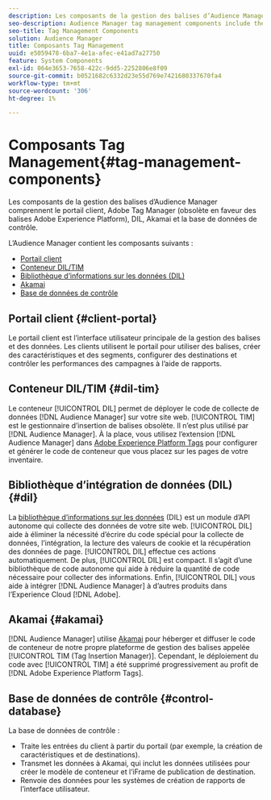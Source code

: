 ```yaml
---
description: Les composants de la gestion des balises d’Audience Manager comprennent le portail client, Adobe Tag Manager (obsolète en faveur d’Adobe Experience Platform Launch), DIL, Akamai et la base de données de contrôle.
seo-description: Audience Manager tag management components include the client portal, Adobe Tag Manager (deprecated in favor of Adobe Experience Platform Launch), DIL, Akamai, and the control database.
seo-title: Tag Management Components
solution: Audience Manager
title: Composants Tag Management
uuid: e5059478-6ba7-4e1a-afec-e41ad7a27750
feature: System Components
exl-id: 064e3653-7658-422c-9dd5-2252806e8f09
source-git-commit: b0521682c6332d23e55d769e7421680337670fa4
workflow-type: tm+mt
source-wordcount: '306'
ht-degree: 1%

---
```


# Composants Tag Management{#tag-management-components}

Les composants de la gestion des balises d’Audience Manager comprennent le portail client, Adobe Tag Manager (obsolète en faveur des balises Adobe Experience Platform), DIL, Akamai et la base de données de contrôle.

<!-- 

c_comptag.xml

 -->

L’Audience Manager contient les composants suivants :

* [Portail client](../../reference/system-components/components-tag-management.md#client-portal)
* [Conteneur DIL/TIM](../../reference/system-components/components-tag-management.md#dil-tim)
* [Bibliothèque d’informations sur les données (DIL)](../../reference/system-components/components-tag-management.md#dil)
* [Akamai](../../reference/system-components/components-tag-management.md#akamai)
* [Base de données de contrôle](../../reference/system-components/components-tag-management.md#control-database)

## Portail client {#client-portal}

Le portail client est l’interface utilisateur principale de la gestion des balises et des données. Les clients utilisent le portail pour utiliser des balises, créer des caractéristiques et des segments, configurer des destinations et contrôler les performances des campagnes à l’aide de rapports.

## Conteneur DIL/TIM {#dil-tim}

Le conteneur [!UICONTROL DIL] permet de déployer le code de collecte de données [!DNL Audience Manager] sur votre site web. [!UICONTROL TIM] est le gestionnaire d’insertion de balises obsolète. Il n’est plus utilisé par [!DNL Audience Manager]. À la place, vous utilisez l’extension [!DNL Audience Manager] dans [Adobe Experience Platform Tags](https://experienceleague.adobe.com/docs/experience-platform/tags/extensions/adobe/audience-manager/overview.html) pour configurer et générer le code de conteneur que vous placez sur les pages de votre inventaire.

## Bibliothèque d’intégration de données (DIL) {#dil}

La [bibliothèque d’informations sur les données](../../dil/dil-overview.md) (DIL) est un module d’API autonome qui collecte des données de votre site web. [!UICONTROL DIL] aide à éliminer la nécessité d’écrire du code spécial pour la collecte de données, l’intégration, la lecture des valeurs de cookie et la récupération des données de page. [!UICONTROL DIL] effectue ces actions automatiquement. De plus, [!UICONTROL DIL] est compact. Il s’agit d’une bibliothèque de code autonome qui aide à réduire la quantité de code nécessaire pour collecter des informations. Enfin, [!UICONTROL DIL] vous aide à intégrer [!DNL Audience Manager] à d’autres produits dans l’Experience Cloud [!DNL Adobe].

## Akamai {#akamai}

[!DNL Audience Manager] utilise [Akamai](https://www.akamai.com/us/en/about/) pour héberger et diffuser le code de conteneur de notre propre plateforme de gestion des balises appelée [!UICONTROL TIM (Tag Insertion Manager)]. Cependant, le déploiement du code avec [!UICONTROL TIM] a été supprimé progressivement au profit de [!DNL Adobe Experience Platform Tags].

## Base de données de contrôle {#control-database}

La base de données de contrôle :

* Traite les entrées du client à partir du portail (par exemple, la création de caractéristiques et de destinations).
* Transmet les données à Akamai, qui inclut les données utilisées pour créer le modèle de conteneur et l’iFrame de publication de destination.
* Renvoie des données pour les systèmes de création de rapports de l’interface utilisateur.
